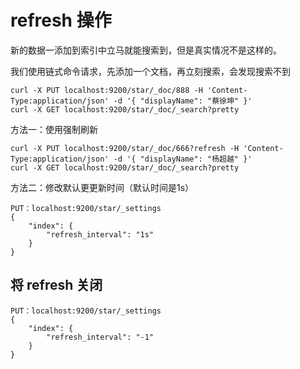 # refresh 操作

新的数据一添加到索引中立马就能搜索到，但是真实情况不是这样的。

我们使用链式命令请求，先添加一个文档，再立刻搜索，会发现搜索不到

```
curl -X PUT localhost:9200/star/_doc/888 -H 'Content-Type:application/json' -d '{ "displayName": "蔡徐坤" }'
curl -X GET localhost:9200/star/_doc/_search?pretty
```

方法一：使用强制刷新

```
curl -X PUT localhost:9200/star/_doc/666?refresh -H 'Content-Type:application/json' -d '{ "displayName": "杨超越" }'
curl -X GET localhost:9200/star/_doc/_search?pretty
```

方法二：修改默认更更新时间（默认时间是1s）

```
PUT：localhost:9200/star/_settings
{
    "index": {
        "refresh_interval": "1s"
    }
}
```

## 将 refresh 关闭

```
PUT：localhost:9200/star/_settings
{
    "index": {
        "refresh_interval": "-1"
    }
}
```

